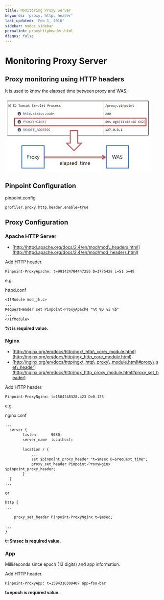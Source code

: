 ```yaml
---
title: Monitoring Proxy Server
keywords: 'proxy, http, header'
last_updated: 'Feb 1, 2018'
sidebar: mydoc_sidebar
permalink: proxyhttpheader.html
disqus: false
---
```


# Monitoring Proxy Server

## Proxy monitoring using HTTP headers <a id="proxy-monitoring-using-http-headers"></a>

It is used to know the elapsed time between proxy and WAS.

![overview](../.gitbook/assets/proxy-http-header-overview.png)

## Pinpoint Configuration

pinpoint.config

```text
profiler.proxy.http.header.enable=true
```

## Proxy Configuration

### Apache HTTP Server

* [http://httpd.apache.org/docs/2.4/en/mod/mod\_headers.html](http://httpd.apache.org/docs/2.4/en/mod/mod_headers.html)

Add HTTP header.

```text
Pinpoint-ProxyApache: t=991424704447256 D=3775428 i=51 b=49
```

e.g.

httpd.conf

```text
<IfModule mod_jk.c>
...
RequestHeader set Pinpoint-ProxyApache "%t %D %i %b"
...
</IfModule>
```

**%t is required value.**

### Nginx

* [http://nginx.org/en/docs/http/ngx\_http\_core\_module.html](http://nginx.org/en/docs/http/ngx_http_core_module.html)
* [http://nginx.org/en/docs/http/ngx\_http\_proxy\_module.html\#proxy\_set\_header](http://nginx.org/en/docs/http/ngx_http_proxy_module.html#proxy_set_header)

Add HTTP header.

```text
Pinpoint-ProxyNginx: t=1504248328.423 D=0.123
```

e.g.

nginx.conf

```text
...
  server {
        listen       9080;
        server_name  localhost;

        location / {
            ...
            set $pinpoint_proxy_header "t=$msec D=$request_time";
            proxy_set_header Pinpoint-ProxyNginx $pinpoint_proxy_header;
        }
  }
...
```

or

```text
http {
...

    proxy_set_header Pinpoint-ProxyNginx t=$msec;

...
}
```

**t=$msec is required value.**

### App

Milliseconds since epoch \(13 digits\) and app information.

Add HTTP header.

```text
Pinpoint-ProxyApp: t=1594316309407 app=foo-bar
```

**t=epoch is required value.**

